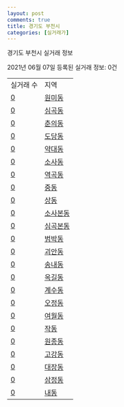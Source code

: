 ```yaml
---
layout: post
comments: true
title: 경기도 부천시
categories: [실거래가]
---
```


경기도 부천시 실거래 정보

2021년 06월 07일 등록된 실거래 정보: 0건


<table>
  <tr>
    <td>실거래 수</td>
    <td>지역</td>
  </tr>

  
  <tr>
    <td><a href="4119010100.html">0</a></td>
    <td><a href="4119010100.html">원미동</a></td>
  </tr>
    

  <tr>
    <td><a href="4119010200.html">0</a></td>
    <td><a href="4119010200.html">심곡동</a></td>
  </tr>
    

  <tr>
    <td><a href="4119010300.html">0</a></td>
    <td><a href="4119010300.html">춘의동</a></td>
  </tr>
    

  <tr>
    <td><a href="4119010400.html">0</a></td>
    <td><a href="4119010400.html">도당동</a></td>
  </tr>
    

  <tr>
    <td><a href="4119010500.html">0</a></td>
    <td><a href="4119010500.html">약대동</a></td>
  </tr>
    

  <tr>
    <td><a href="4119010600.html">0</a></td>
    <td><a href="4119010600.html">소사동</a></td>
  </tr>
    

  <tr>
    <td><a href="4119010700.html">0</a></td>
    <td><a href="4119010700.html">역곡동</a></td>
  </tr>
    

  <tr>
    <td><a href="4119010800.html">0</a></td>
    <td><a href="4119010800.html">중동</a></td>
  </tr>
    

  <tr>
    <td><a href="4119010900.html">0</a></td>
    <td><a href="4119010900.html">상동</a></td>
  </tr>
    

  <tr>
    <td><a href="4119011000.html">0</a></td>
    <td><a href="4119011000.html">소사본동</a></td>
  </tr>
    

  <tr>
    <td><a href="4119011100.html">0</a></td>
    <td><a href="4119011100.html">심곡본동</a></td>
  </tr>
    

  <tr>
    <td><a href="4119011200.html">0</a></td>
    <td><a href="4119011200.html">범박동</a></td>
  </tr>
    

  <tr>
    <td><a href="4119011300.html">0</a></td>
    <td><a href="4119011300.html">괴안동</a></td>
  </tr>
    

  <tr>
    <td><a href="4119011400.html">0</a></td>
    <td><a href="4119011400.html">송내동</a></td>
  </tr>
    

  <tr>
    <td><a href="4119011500.html">0</a></td>
    <td><a href="4119011500.html">옥길동</a></td>
  </tr>
    

  <tr>
    <td><a href="4119011600.html">0</a></td>
    <td><a href="4119011600.html">계수동</a></td>
  </tr>
    

  <tr>
    <td><a href="4119011700.html">0</a></td>
    <td><a href="4119011700.html">오정동</a></td>
  </tr>
    

  <tr>
    <td><a href="4119011800.html">0</a></td>
    <td><a href="4119011800.html">여월동</a></td>
  </tr>
    

  <tr>
    <td><a href="4119011900.html">0</a></td>
    <td><a href="4119011900.html">작동</a></td>
  </tr>
    

  <tr>
    <td><a href="4119012000.html">0</a></td>
    <td><a href="4119012000.html">원종동</a></td>
  </tr>
    

  <tr>
    <td><a href="4119012100.html">0</a></td>
    <td><a href="4119012100.html">고강동</a></td>
  </tr>
    

  <tr>
    <td><a href="4119012200.html">0</a></td>
    <td><a href="4119012200.html">대장동</a></td>
  </tr>
    

  <tr>
    <td><a href="4119012300.html">0</a></td>
    <td><a href="4119012300.html">삼정동</a></td>
  </tr>
    

  <tr>
    <td><a href="4119012400.html">0</a></td>
    <td><a href="4119012400.html">내동</a></td>
  </tr>
    


</table>
    